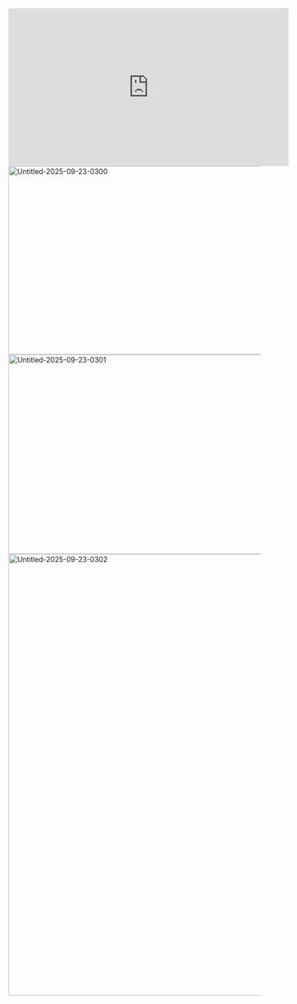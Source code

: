 
<iframe width="560" height="315" src="https://www.youtube.com/embed/9uLU-GUbZrs?si=DX5CJV8Z13A8IrLt" title="YouTube video player" frameborder="0" allow="accelerometer; autoplay; clipboard-write; encrypted-media; gyroscope; picture-in-picture; web-share" referrerpolicy="strict-origin-when-cross-origin" allowfullscreen></iframe>

<img width="1563" height="376" alt="Untitled-2025-09-23-0300" src="https://github.com/user-attachments/assets/4ba4f39c-87bf-4eee-afa8-e781dda12e78" />


<img width="1590" height="398" alt="Untitled-2025-09-23-0301" src="https://github.com/user-attachments/assets/0133e5d8-7851-4d78-906b-942269bef735" />




<img width="1486" height="881" alt="Untitled-2025-09-23-0302" src="https://github.com/user-attachments/assets/5b30691a-8d95-4b2e-bb36-18c21860c89c" />




